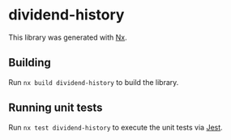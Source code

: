 # dividend-history

This library was generated with [Nx](https://nx.dev).

## Building

Run `nx build dividend-history` to build the library.

## Running unit tests

Run `nx test dividend-history` to execute the unit tests via [Jest](https://jestjs.io).
